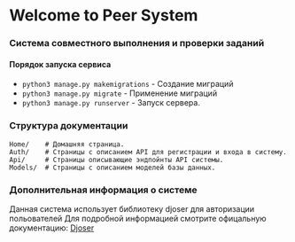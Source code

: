 # Welcome to Peer System


### Система совместного выполнения и проверки заданий



#### Порядок запуска сервиса
* `python3 manage.py makemigrations` - Создание миграций
* `python3 manage.py migrate` - Применение миграций
* `python3 manage.py runserver` - Запуск сервера.


### Структура документации

    Home/    # Домашняя страница.
    Auth/    # Страницы с описанием API для регистрации и входа в систему.
    Api/     # Страницы описывающие эндпойнты API системы.
    Models/  # Страницы с описанием моделей базы данных.

### Дополнительная информация о системе
Данная система использует библиотеку djoser для авторизации польователей
Для подробной информацией смотрите офицальную документацию: [Djoser](https://djoser.readthedocs.io/en/latest) 
